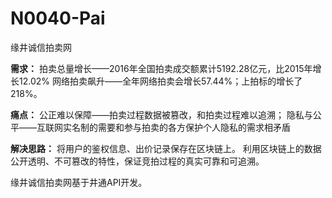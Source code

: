 # N0040-Pai

缘井诚信拍卖网

**需求：**
拍卖总量增长——2016年全国拍卖成交额累计5192.28亿元，比2015年增长12.02% 
网络拍卖飙升——全年网络拍卖会增长57.44%；上拍标的增长了218%。 

**痛点：**
公正难以保障——拍卖过程数据被篡改，和拍卖过程难以追溯；
隐私与公平——互联网实名制的需要和参与拍卖的各方保护个人隐私的需求相矛盾

**解决思路：**
将用户的鉴权信息、出价记录保存在区块链上。
利用区块链上的数据公开透明、不可篡改的特性，保证竞拍过程的真实可靠和可追溯。

缘井诚信拍卖网基于井通API开发。